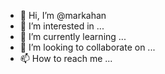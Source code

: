 - 👋 Hi, I’m @markahan
- 👀 I’m interested in ...
- 🌱 I’m currently learning ...
- 💞️ I’m looking to collaborate on ...
- 📫 How to reach me ...

<!---
markahan/markahan is a ✨ special ✨ repository because its `README.md` (this file) appears on your GitHub profile.
You can click the Preview link to take a look at your changes.
--->
